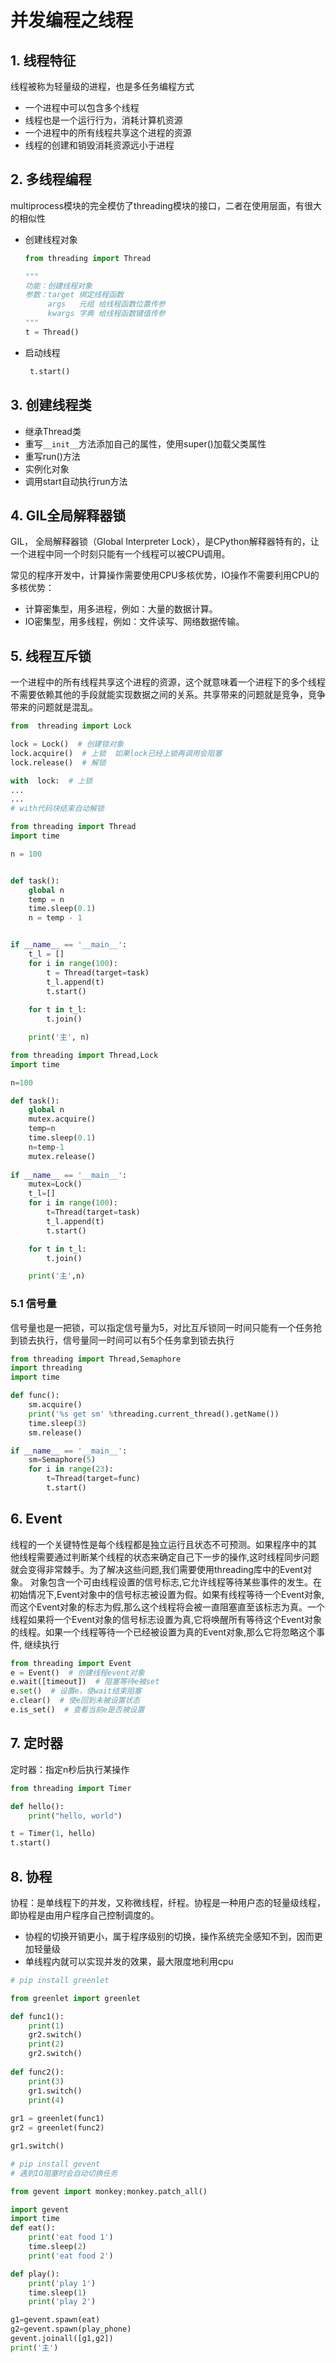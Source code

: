 # 并发编程之线程

## 1. 线程特征

线程被称为轻量级的进程，也是多任务编程方式

- 一个进程中可以包含多个线程
- 线程也是一个运行行为，消耗计算机资源
- 一个进程中的所有线程共享这个进程的资源
- 线程的创建和销毁消耗资源远小于进程



## 2. 多线程编程

multiprocess模块的完全模仿了threading模块的接口，二者在使用层面，有很大的相似性

- 创建线程对象

    ```python
    from threading import Thread 
    
    """
    功能：创建线程对象
    参数：target 绑定线程函数
         args   元组 给线程函数位置传参
         kwargs 字典 给线程函数键值传参
    """
    t = Thread()
    
    ```

- 启动线程

    ```python
     t.start()
    ```

    

## 3. 创建线程类

- 继承Thread类
- 重写`__init__`方法添加自己的属性，使用super()加载父类属性
- 重写run()方法
- 实例化对象
- 调用start自动执行run方法



## 4. GIL全局解释器锁

GIL， 全局解释器锁（Global Interpreter Lock），是CPython解释器特有的，让一个进程中同一个时刻只能有一个线程可以被CPU调用。

常见的程序开发中，计算操作需要使用CPU多核优势，IO操作不需要利用CPU的多核优势：

- 计算密集型，用多进程，例如：大量的数据计算。
- IO密集型，用多线程，例如：文件读写、网络数据传输。



## 5. 线程互斥锁

一个进程中的所有线程共享这个进程的资源，这个就意味着一个进程下的多个线程不需要依赖其他的手段就能实现数据之间的关系。共享带来的问题就是竞争，竞争带来的问题就是混乱。

```python
from  threading import Lock

lock = Lock()  # 创建锁对象
lock.acquire()  # 上锁  如果lock已经上锁再调用会阻塞
lock.release()  # 解锁

with  lock:  # 上锁
...
...
# with代码块结束自动解锁
```

```python
from threading import Thread
import time

n = 100


def task():
    global n
    temp = n
    time.sleep(0.1)
    n = temp - 1


if __name__ == '__main__':
    t_l = []
    for i in range(100):
        t = Thread(target=task)
        t_l.append(t)
        t.start()
		
    for t in t_l:
        t.join()

    print('主', n)
```

```python
from threading import Thread,Lock
import time

n=100

def task():
    global n
    mutex.acquire()
    temp=n
    time.sleep(0.1)
    n=temp-1
    mutex.release()
    
if __name__ == '__main__':
    mutex=Lock()
    t_l=[]
    for i in range(100):
        t=Thread(target=task)
        t_l.append(t)
        t.start()

    for t in t_l:
        t.join()

    print('主',n)
```

### 5.1 信号量

信号量也是一把锁，可以指定信号量为5，对比互斥锁同一时间只能有一个任务抢到锁去执行，信号量同一时间可以有5个任务拿到锁去执行

```python
from threading import Thread,Semaphore
import threading
import time

def func():
    sm.acquire()
    print('%s get sm' %threading.current_thread().getName())
    time.sleep(3)
    sm.release()

if __name__ == '__main__':
    sm=Semaphore(5)
    for i in range(23):
        t=Thread(target=func)
        t.start()
```



## 6. Event

线程的一个关键特性是每个线程都是独立运行且状态不可预测。如果程序中的其 他线程需要通过判断某个线程的状态来确定自己下一步的操作,这时线程同步问题就会变得非常棘手。为了解决这些问题,我们需要使用threading库中的Event对象。 对象包含一个可由线程设置的信号标志,它允许线程等待某些事件的发生。在 初始情况下,Event对象中的信号标志被设置为假。如果有线程等待一个Event对象, 而这个Event对象的标志为假,那么这个线程将会被一直阻塞直至该标志为真。一个线程如果将一个Event对象的信号标志设置为真,它将唤醒所有等待这个Event对象的线程。如果一个线程等待一个已经被设置为真的Event对象,那么它将忽略这个事件, 继续执行

```python
from threading import Event
e = Event()  # 创建线程event对象
e.wait([timeout])  # 阻塞等待e被set
e.set()  # 设置e，使wait结束阻塞
e.clear()  # 使e回到未被设置状态
e.is_set()  # 查看当前e是否被设置
```



## 7. 定时器

定时器：指定n秒后执行某操作

```python
from threading import Timer

def hello():
    print("hello, world")

t = Timer(1, hello)
t.start() 
```



## 8. 协程

协程：是单线程下的并发，又称微线程，纤程。协程是一种用户态的轻量级线程，即协程是由用户程序自己控制调度的。

- 协程的切换开销更小，属于程序级别的切换，操作系统完全感知不到，因而更加轻量级
- 单线程内就可以实现并发的效果，最大限度地利用cpu

```python
# pip install greenlet

from greenlet import greenlet

def func1():
    print(1)
    gr2.switch() 
    print(2)
    gr2.switch()
    
def func2():
    print(3)
    gr1.switch()   
    print(4)
    
gr1 = greenlet(func1)
gr2 = greenlet(func2)

gr1.switch()
```

```python
# pip install gevent
# 遇到IO阻塞时会自动切换任务

from gevent import monkey;monkey.patch_all()

import gevent
import time
def eat():
    print('eat food 1')
    time.sleep(2)
    print('eat food 2')

def play():
    print('play 1')
    time.sleep(1)
    print('play 2')

g1=gevent.spawn(eat)
g2=gevent.spawn(play_phone)
gevent.joinall([g1,g2])
print('主')
```


